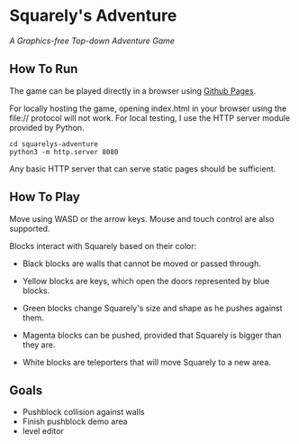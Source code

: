 # Squarely's Adventure
*A Graphics-free Top-down Adventure Game*

## How To Run

The game can be played directly in a browser using [Github Pages](https://luridsorcerer.github.io/squarelys-adventure/).

For locally hosting the game, opening index.html in your browser using
the file:// protocol will not work. For local testing, I use the HTTP
server module provided by Python.

~~~
cd squarelys-adventure
python3 -m http.server 8080
~~~

Any basic HTTP server that can serve static pages should be sufficient. 

## How To Play

Move using WASD or the arrow keys. Mouse and touch control are also 
supported.

Blocks interact with Squarely based on their color:
- Black blocks are walls that cannot be moved or passed through.

- Yellow blocks are keys, which open the doors represented by blue blocks.

- Green blocks change Squarely's size and shape as he pushes against them.

- Magenta blocks can be pushed, provided that Squarely is bigger than they are. 

- White blocks are teleporters that will move Squarely to a new area. 

## Goals
- Pushblock collision against walls
- Finish pushblock demo area
- level editor
